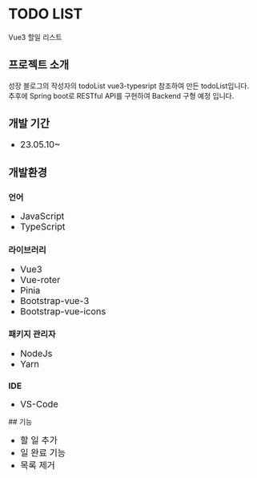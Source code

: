# TODO LIST

Vue3 할일 리스트

## 프로젝트 소개

<span style='font-size: 100%'>성장 블로그의 작성자의 todoList vue3-typesript 참조하여 만든 todoList입니다.<br>
추후에 Spring boot로 RESTful API를 구현하여 Backend 구형 예정 입니다.</span>

## 개발 기간

<ul>
    <li style="font-size:125%">23.05.10~</li>
</ul>

## 개발환경

### 언어

<ul>
    <li style="font-size:125%">JavaScript</li>
    <li style="font-size:125%">TypeScript</li>
</ul>

### 라이브러리

<ul>
    <li style="font-size:125%">Vue3</li>
    <li style="font-size:125%">Vue-roter</li>
    <li style="font-size:125%">Pinia</li>
    <li style="font-size:125%">Bootstrap-vue-3</li>
    <li style="font-size:125%">Bootstrap-vue-icons</li>
</ul>

### 패키지 관리자

<ul>
    <li style="font-size:125%">NodeJs</li>
    <li style="font-size:125%">Yarn</li>
</ul>

### IDE

<ul>
    <li style="font-size:125%">VS-Code</li>
</ul>
## 기능

<ul>
    <li style='font-size: 125%'>할 일 추가</li>
    <li style='font-size: 125%'>일 완료 기능</li>
    <li style='font-size: 125%'>목록 제거</li>
</ul>
